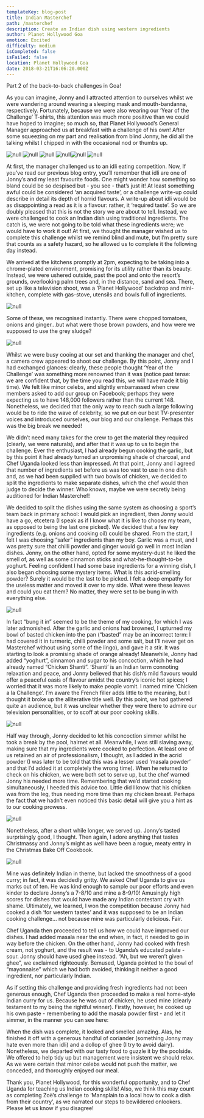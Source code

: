 ```yaml
---
templateKey: blog-post
title: Indian Masterchef
path: /masterchef
description: Create an Indian dish using western ingredients
author: Planet Hollywood Goa
emotion: Excited
difficulty: medium
isCompleted: false
isFailed: false
location: Planet Hollywood Goa
date: 2018-03-21T16:06:20.000Z
---
```

Part 2 of the back-to-back challenges in Goa!

As you can imagine, Jonny and I attracted attention to ourselves whilst we were wandering around wearing a sleeping mask and mouth-bandanna, respectively. Fortunately, because we were also wearing our ‘Year of the Challenge’ T-shirts, this attention was much more positive than we could have hoped to imagine; so much so, that Planet Hollywood’s General Manager approached us at breakfast with a challenge of his own! After some squeezing on my part and realisation from blind Jonny, he did all the talking whilst I chipped in with the occasional nod or thumbs up.




![null](https://bit.ly/2Gg4UD0)
![null](https://bit.ly/2Gg4UD0)
![null](https://bit.ly/2Gg4UD0)
![null](https://bit.ly/2Gg4UD0)![null](https://bit.ly/2Gg4UD0)
![null](https://bit.ly/2Gg4UD0)


At first, the manager challenged us to an idli eating competition. Now, If you’ve read our previous blog entry, you’ll remember that idli are one of Jonny’s and my least favourite foods. One might wonder how something so bland could be so despised but - you see - that’s just it! At least something awful could be considered ‘an acquired taste’, or a challenge write-up could describe in detail its depth of horrid flavours. A write-up about idli would be as disappointing a read as it is a flavour: rather, it ‘required taste’. So we are doubly pleased that this is not the story we are about to tell. Instead, we were challenged to cook an Indian dish using traditional ingredients. The catch is, we were not going to be told what these ingredients were; we would have to work it out! At first, we thought the manager wished us to complete this challenge whilst we remind blind and mute, but I’m pretty sure that counts as a safety hazard, so he allowed us to complete it the following day instead.

We arrived at the kitchens promptly at 2pm, expecting to be taking into a chrome-plated environment, promising for its utility rather than its beauty. Instead, we were ushered outside, past the pool and onto the resort’s grounds, overlooking palm trees and, in the distance, sand and sea. There, set up like a television shoot, was a ‘Planet Hollywood’ backdrop and mini-kitchen, complete with gas-stove, utensils and bowls full of ingredients.

![null](https://bit.ly/2Gg4UD0)

Some of these, we recognised instantly. There were chopped tomatoes, onions and ginger...but what were those brown powders, and how were we supposed to use the grey sludge?

![null](https://bit.ly/2I7efNV)

Whilst we were busy cooing at our set and thanking the manager and chef, a camera crew appeared to shoot our challenge. By this point, Jonny and I had exchanged glances: clearly, these people thought ‘Year of the Challenge’ was something more renowned than it was (notice past tense: we are confident that, by the time you read this, we will have made it big time). We felt like minor celebs, and slightly embarrassed when crew members asked to add our group on Facebook; perhaps they were expecting us to have 148,000 followers rather than the current 148. Nonetheless, we decided that the only way to reach such a large following would be to ride the wave of celebrity, so we put on our best TV-presenter voices and introduced ourselves, our blog and our challenge. Perhaps this was the big break we needed!

We didn’t need many takes for the crew to get the material they required (clearly, we were naturals), and after that it was up to us to begin the challenge. Ever the enthusiast, I had already begun cooking the garlic, but by this point it had already turned an unpromising shade of charcoal, and Chef Uganda looked less than impressed. At that point, Jonny and I agreed that number of ingredients set before us was too vast to use in one dish and, as we had been supplied with two bowls of chicken, we decided to split the ingredients to make separate dishes, which the chef would then judge to decide the winner. Who knows, maybe we were secretly being auditioned for Indian Masterchef!

We decided to split the dishes using the same system as choosing a sport’s team back in primary school: I would pick an ingredient, then Jonny would have a go, etcetera (I speak as if I know what it is like to choose my team, as opposed to being the last one  picked). We decided that a few key ingredients (e.g. onions and cooking oil) could be shared. From the start, I felt I was choosing “safer” ingredients than my boy. Garlic was a must, and I was pretty sure that chilli powder and ginger would go well in most Indian dishes. Jonny, on the other hand, opted for some mystery-dust he liked the smell of, as well as some cinnamon sticks and what-he-thought-to-be yoghurt. Feeling confident I had some base ingredients for a winning dish, I also began choosing some mystery items. What is this acrid-smelling powder? Surely it would be the last to be picked. I felt a deep empathy for the useless matter and moved it over to my side. What were these leaves and could you eat them? No matter, they were set to be bung in with everything else.

![null](https://bit.ly/2IY9mbd)

In fact “bung it in” seemed to be the theme of my cooking, for which I was later admonished. After the garlic and onions had browned, I upturned my bowl of basted chicken into the pan (“basted” may be an incorrect term: I had covered it in turmeric, chilli powder and some salt, but I’ll never get on Masterchef without using some of the lingo), and gave it a stir. It was starting to look a promising shade of orange already! Meanwhile, Jonny had added “yoghurt”, cinnamon and sugar to his concoction, which he had already named “Chicken Shanti”. ‘Shanti’ is an Indian term connoting relaxation and peace, and Jonny believed that his dish’s mild flavours would offer a peaceful oasis of flavour amidst the country’s iconic hot spices; I worried that it was more likely to make people vomit. I named mine ‘Chicken a la Challenge’. I’m aware the French filler adds little to the meaning, but I thought it broke up the alliterative title well. By this point, we had gathered quite an audience, but it was unclear whether they were there to admire our television personalities, or to scoff at our poor cooking skills.

![null](https://bit.ly/2Gdq8kS)

Half way through, Jonny decided to let his concoction simmer whilst he took a break by the pool, hairnet et all. Meanwhile, I was still slaving away, making sure that my ingredients were cooked to perfection. At least one of us retained an air of professionalism, I thought, as I added in the acrid powder (I was later to be told that this was a lesser used ‘masala powder’ and that I’d added it at completely the wrong time). When he returned to check on his chicken, we were both set to serve up, but the chef warned Jonny his needed more time. Remembering that we’d started cooking simultaneously, I heeded this advice too. Little did I know that his chicken was from the leg, thus needing more time than my chicken breast. Perhaps the fact that we hadn’t even noticed this basic detail will give you a hint as to our cooking prowess.

![null](https://bit.ly/2I5jZru)

Nonetheless, after a short while longer, we served up. Jonny’s tasted surprisingly good, I thought. Then again, I adore anything that tastes Christmassy and Jonny’s might as well have been a rogue, meaty entry in the Christmas Bake Off Cookbook.

![null](https://bit.ly/2GbE7vL)

Mine was definitely Indian in theme, but lacked the smoothness of a good curry; in fact, it was decidedly gritty. We asked Chef Uganda to give us marks out of ten. He was kind enough to sample our poor efforts and even kinder to declare Jonny’s a 7-8/10 and mine a 8-9/10! Amusingly high scores for dishes that would have made any Indian contestant cry with shame. Ultimately, we learned, I won the competition because Jonny had cooked a dish ‘for western tastes’ and it was supposed to be an Indian cooking challenge... not because mine was particularly delicious. Fair.

Chef Uganda then proceeded to tell us how we could have improved our dishes. I had added masala near the end when, in fact, it needed to go in way before the chicken. On the other hand, Jonny had cooked with fresh cream, not yoghurt, and the result was - to Uganda’s educated palate - sour. Jonny should have used ghee instead. “Ah, but we weren’t given ghee”, we exclaimed righteously. Bemused, Uganda pointed to the bowl of “mayonnaise” which we had both avoided, thinking it neither a good ingredient, nor particularly Indian.

As if setting this challenge and providing fresh ingredients had not been generous enough, Chef Uganda then proceeded to make a real home-style Indian curry for us. Because he was out of chicken, he used mine (clearly testament to my being the rightful winner). Firstly, however, he cooked up his own paste - remembering to add the masala powder first - and let it simmer, in the manner you can see here:


When the dish was complete, it looked and smelled amazing. Alas, he finished it off with a generous handful of coriander (something Jonny may hate even more than idli) and a dollop of ghee (I try to avoid dairy). Nonetheless, we departed with our tasty food to guzzle it by the poolside. We offered to help tidy up but management were insistent we should relax. As we were certain that minor celebs would not push the matter, we conceded, and thoroughly enjoyed our meal.

Thank you, Planet Hollywood, for this wonderful opportunity, and to Chef Uganda for teaching us Indian cooking skills! Also, we think this may count as completing Zoë’s challenge to ‘Mansplain to a local how to cook a dish from their country’, as we narrated our steps to bewildered onlookers. Please let us know if you disagree!
